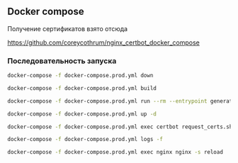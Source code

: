## Docker compose

Получение сертификатов взято отсюда

https://github.com/coreycothrum/nginx_certbot_docker_compose

### Последовательность запуска

```bash
docker-compose -f docker-compose.prod.yml down
```

```bash
docker-compose -f docker-compose.prod.yml build
```

```bash 
docker-compose -f docker-compose.prod.yml run --rm --entrypoint generate_self_signed_certs.sh certbot
```

```bash 
docker-compose -f docker-compose.prod.yml up -d
```

```bash 
docker-compose -f docker-compose.prod.yml exec certbot request_certs.sh
```

```bash 
docker-compose -f docker-compose.prod.yml logs -f
```

```bash 
docker-compose -f docker-compose.prod.yml exec nginx nginx -s reload
```

